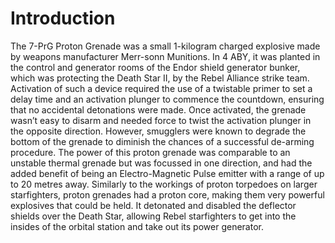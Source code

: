 # Introduction

The 7-PrG Proton Grenade was a small 1-kilogram charged explosive made by weapons manufacturer Merr-sonn Munitions.
In 4 ABY, it was planted in the control and generator rooms of the Endor shield generator bunker, which was protecting the Death Star II, by the Rebel Alliance strike team.
Activation of such a device required the use of a twistable primer to set a delay time and an activation plunger to commence the countdown, ensuring that no accidental detonations were made.
Once activated, the grenade wasn’t easy to disarm and needed force to twist the activation plunger in the opposite direction.
However, smugglers were known to degrade the bottom of the grenade to diminish the chances of a successful de-arming procedure.
The power of this proton grenade was comparable to an unstable thermal grenade but was focussed in one direction, and had the added benefit of being an Electro-Magnetic Pulse emitter with a range of up to 20 metres away.
Similarly to the workings of proton torpedoes on larger starfighters, proton grenades had a proton core, making them very powerful explosives that could be held.
It detonated and disabled the deflector shields over the Death Star, allowing Rebel starfighters to get into the insides of the orbital station and take out its power generator.
